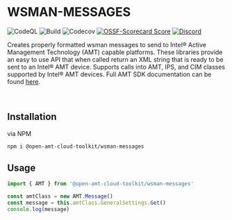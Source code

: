 # WSMAN-MESSAGES

![CodeQL](https://img.shields.io/github/actions/workflow/status/open-amt-cloud-toolkit/wsman-messages/codeql-analysis.yml?style=for-the-badge&label=CodeQL&logo=github)
![Build](https://img.shields.io/github/actions/workflow/status/open-amt-cloud-toolkit/wsman-messages/node.js.yml?style=for-the-badge&logo=github)
![Codecov](https://img.shields.io/codecov/c/github/open-amt-cloud-toolkit/wsman-messages?style=for-the-badge&logo=codecov)
[![OSSF-Scorecard Score](https://img.shields.io/ossf-scorecard/github.com/open-amt-cloud-toolkit/wsman-messages?style=for-the-badge&label=OSSF%20Score)](https://api.securityscorecards.dev/projects/github.com/open-amt-cloud-toolkit/wsman-messages)
[![Discord](https://img.shields.io/discord/1063200098680582154?style=for-the-badge&label=Discord&logo=discord&logoColor=white&labelColor=%235865F2&link=https%3A%2F%2Fdiscord.gg%2FqmTWWFyA)](https://discord.gg/qmTWWFyA)

Creates properly formatted wsman messages to send to Intel&reg; Active Management Technology (AMT) capable platforms.  These libraries provide an easy to use API that when called return an XML string that is ready to be sent to an Intel&reg; AMT device.  Supports calls into AMT, IPS, and CIM classes supported by Intel&reg; AMT devices.  Full AMT SDK documentation can be found [here](https://software.intel.com/sites/manageability/AMT_Implementation_and_Reference_Guide/default.htm). 

<br>

## Installation
via NPM

``` bash
npm i @open-amt-cloud-toolkit/wsman-messages
```

## Usage
``` typescript
import { AMT } from '@open-amt-cloud-toolkit/wsman-messages'

const amtClass = new AMT.Message()
const message = this.amtClass.GeneralSettings.Get()
console.log(message)
```
